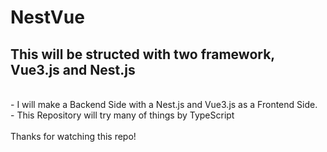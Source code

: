 # NestVue

## This will be structed with two framework, Vue3.js and Nest.js
<br>
- I will make a Backend Side with a Nest.js and Vue3.js as a Frontend Side. 
<br>
- This Repository will try many of things by TypeScript
<br>
<br>
Thanks for watching this repo!
